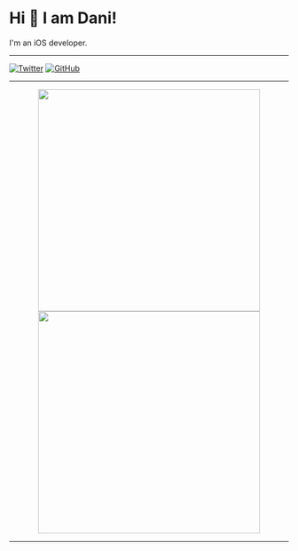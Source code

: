 # Hi 👋 I am Dani! 

I'm an iOS developer.

---

[![Twitter](https://img.shields.io/twitter/follow/daniplata_?style=social)](https://twitter.com/daniplata_)
[![GitHub](https://img.shields.io/github/followers/platadani?label=follow&style=social)](https://github.com/platadani)

---

<p align="center">
  <img src="https://github-readme-stats.vercel.app/api?username=platadani&show_icons=true&theme=bear" width="400">
  <img src="https://github-readme-streak-stats.herokuapp.com?user=platadani&theme=dark&hide_border=true" width="400">
</p>

---

